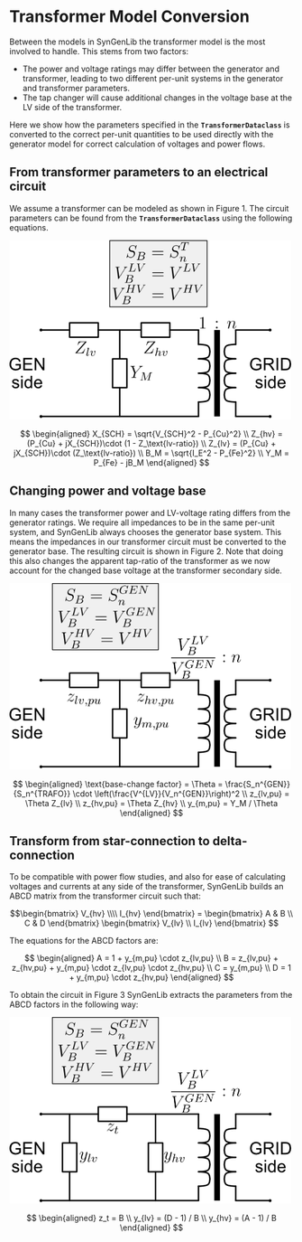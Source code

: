 # Transformer Model Conversion

Between the models in SynGenLib the transformer model is the most involved to handle. This stems from two factors:

* The power and voltage ratings may differ between the generator and transformer, leading to two different per-unit systems in the generator and transformer parameters.
* The tap changer will cause additional changes in the voltage base at the LV side of the transformer.

Here we show how the parameters specified in the **`TransformerDataclass`** is converted to the correct per-unit quantities to be used directly with the generator model for correct calculation of voltages and power flows.

## From transformer parameters to an electrical circuit

We assume a transformer can be modeled as shown in Figure 1. The circuit parameters can be found from the **`TransformerDataclass`** using the following equations.

![The transformer model after converting from transformer parameters to a basic circuit](../../../figures/transformer_model_1.png "Figure 1: Transformer circuit 1")

$$
\begin{aligned}
X_{SCH} = \sqrt{V_{SCH}^2 - P_{Cu}^2} \\
Z_{hv} = (P_{Cu} + jX_{SCH})\cdot (1 - Z_\text{lv-ratio}) \\
Z_{lv} = (P_{Cu} + jX_{SCH})\cdot (Z_\text{lv-ratio}) \\
B_M = \sqrt{I_E^2 - P_{Fe}^2} \\
Y_M = P_{Fe} - jB_M
\end{aligned}
$$

## Changing power and voltage base

In many cases the transformer power and LV-voltage rating differs from the generator ratings. We require all impedances to be in the same per-unit system, and SynGenLib always chooses the generator base system. This means the impedances in our transformer circuit must be converted to the generator base. The resulting circuit is shown in Figure 2. Note that doing this also changes the apparent tap-ratio of the transformer as we now account for the changed base voltage at the transformer secondary side.

![The transformer model after converting all impedances to the generator base](../../../figures/transformer_model_2.png "Figure 2: Transformer circuit 2")

$$
\begin{aligned}
\text{base-change factor} = \Theta = \frac{S_n^{GEN}}{S_n^{TRAFO}} \cdot \left(\frac{V^{LV}}{V_n^{GEN}}\right)^2 \\
z_{lv,pu} = \Theta Z_{lv} \\
z_{hv,pu} = \Theta Z_{hv} \\
y_{m,pu} = Y_M / \Theta
\end{aligned}
$$

## Transform from star-connection to delta-connection

To be compatible with power flow studies, and also for ease of calculating voltages and currents at any side of the transformer, SynGenLib builds an ABCD matrix from the transformer circuit such that:

$$\begin{bmatrix} V_{hv} \\\\ I_{hv} \end{bmatrix} =
\begin{bmatrix} A & B \\ C & D \end{bmatrix}
\begin{bmatrix} V_{lv} \\ I_{lv} \end{bmatrix} $$

The equations for the ABCD factors are:

$$
\begin{aligned}
A = 1 + y_{m,pu} \cdot z_{lv,pu} \\
B = z_{lv,pu} + z_{hv,pu} + y_{m,pu} \cdot z_{lv,pu} \cdot z_{hv,pu} \\
C = y_{m,pu} \\
D = 1 + y_{m,pu} \cdot z_{hv,pu}
\end{aligned}
$$

To obtain the circuit in Figure 3 SynGenLib extracts the parameters from the ABCD factors in the following way:

![The transformer model after converting from the star connection to a delta connection](../../../figures/transformer_model_3.png "Figure 3: Transformer circuit 3")

$$
\begin{aligned}
z_t = B \\
y_{lv} = (D - 1) / B \\
y_{hv} = (A - 1) / B
\end{aligned}
$$
